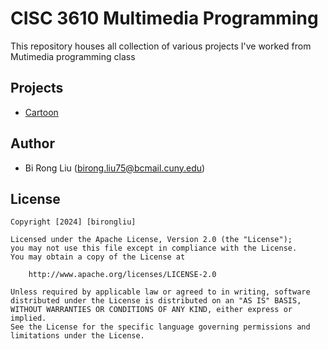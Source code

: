 # CISC 3610 Multimedia Programming

This repository houses all collection of various projects I've worked from Mutimedia programming class 

## Projects
 - [Cartoon](cartoon/index.html)

## Author
- Bi Rong Liu (birong.liu75@bcmail.cuny.edu)

## License

    Copyright [2024] [birongliu]

    Licensed under the Apache License, Version 2.0 (the "License");
    you may not use this file except in compliance with the License.
    You may obtain a copy of the License at

        http://www.apache.org/licenses/LICENSE-2.0

    Unless required by applicable law or agreed to in writing, software
    distributed under the License is distributed on an "AS IS" BASIS,
    WITHOUT WARRANTIES OR CONDITIONS OF ANY KIND, either express or implied.
    See the License for the specific language governing permissions and
    limitations under the License.
